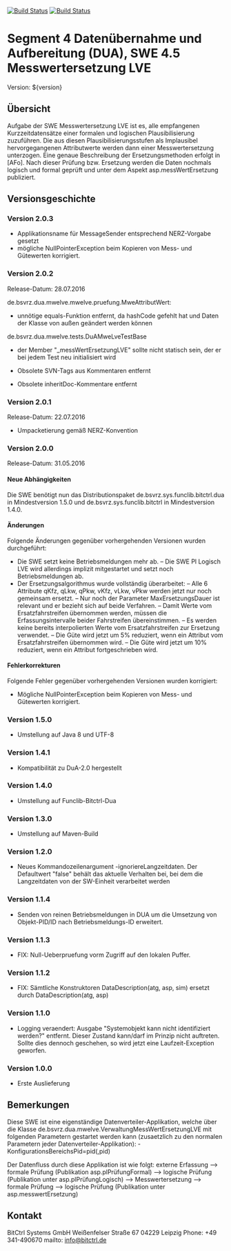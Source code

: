 [![Build Status](https://travis-ci.org/bitctrl/de.bsvrz.dua.mwelve.svg?branch=develop)](https://travis-ci.org/bitctrl/de.bsvrz.dua.mwelve)
[![Build Status](https://api.bintray.com/packages/bitctrl/maven/de.bsvrz.dua.mwelve/images/download.svg)](https://bintray.com/bitctrl/maven/de.bsvrz.dua.mwelve)

# Segment 4 Datenübernahme und Aufbereitung (DUA), SWE 4.5 Messwertersetzung LVE

Version: ${version}

## Übersicht

Aufgabe der SWE Messwertersetzung LVE ist es, alle empfangenen Kurzzeitdatensätze einer
formalen und logischen Plausibilisierung zuzuführen. Die aus diesen Plausibilisierungsstufen
als Implausibel hervorgegangenen Attributwerte werden dann einer Messwertersetzung unterzogen.
Eine genaue Beschreibung der Ersetzungsmethoden erfolgt in [AFo]. Nach dieser Prüfung bzw.
Ersetzung werden die Daten nochmals logisch und formal geprüft und unter dem Aspekt
asp.messWertErsetzung publiziert.


## Versionsgeschichte

### Version 2.0.3

- Applikationsname für MessageSender entsprechend NERZ-Vorgabe gesetzt
- mögliche NullPointerException beim Kopieren von Mess- und Gütewerten korrigiert.

### Version 2.0.2

Release-Datum: 28.07.2016

de.bsvrz.dua.mwelve.mwelve.pruefung.MweAttributWert:

- unnötige equals-Funktion entfernt, da hashCode gefehlt hat und Daten der Klasse von
  außen geändert werden können

de.bsvrz.dua.mwelve.tests.DuAMweLveTestBase
- der Member "_messWertErsetzungLVE" sollte nicht statisch sein, der er bei jedem Test neu initialisiert wird

 - Obsolete SVN-Tags aus Kommentaren entfernt
- Obsolete inheritDoc-Kommentare entfernt

### Version 2.0.1

Release-Datum: 22.07.2016

- Umpacketierung gemäß NERZ-Konvention

### Version 2.0.0

Release-Datum: 31.05.2016

#### Neue Abhängigkeiten

Die SWE benötigt nun das Distributionspaket de.bsvrz.sys.funclib.bitctrl.dua in
Mindestversion 1.5.0 und de.bsvrz.sys.funclib.bitctrl in Mindestversion 1.4.0.

#### Änderungen

Folgende Änderungen gegenüber vorhergehenden Versionen wurden durchgeführt:

- Die SWE setzt keine Betriebsmeldungen mehr ab.
– Die SWE Pl Logisch LVE wird allerdings implizit mitgestartet und setzt noch
  Betriebsmeldungen ab.
- Der Ersetzungsalgorithmus wurde vollständig überarbeitet:
– Alle 6 Attribute qKfz, qLkw, qPkw, vKfz, vLkw, vPkw werden jetzt nur noch
  gemeinsam ersetzt.
– Nur noch der Parameter MaxErsetzungsDauer ist relevant und er bezieht sich
  auf beide Verfahren.
– Damit Werte vom Ersatzfahrstreifen übernommen werden, müssen die Erfassungsintervalle
  beider Fahrstreifen übereinstimmen.
– Es werden keine bereits interpolierten Werte vom Ersatzfahrstreifen zur Ersetzung
  verwendet.
– Die Güte wird jetzt um 5% reduziert, wenn ein Attribut vom Ersatzfahrstreifen
  übernommen wird.
– Die Güte wird jetzt um 10% reduziert, wenn ein Attribut fortgeschrieben
  wird.

#### Fehlerkorrekturen

Folgende Fehler gegenüber vorhergehenden Versionen wurden korrigiert:

- Mögliche NullPointerException beim Kopieren von Mess- und Gütewerten korrigiert.

### Version 1.5.0

- Umstellung auf Java 8 und UTF-8

### Version 1.4.1

- Kompatibilität zu DuA-2.0 hergestellt

### Version 1.4.0

- Umstellung auf Funclib-Bitctrl-Dua

### Version 1.3.0

- Umstellung auf Maven-Build

### Version 1.2.0

- Neues Kommandozeilenargument -ignoriereLangzeitdaten. Der Defaultwert
  "false" behält das aktuelle Verhalten bei, bei dem die Langzeitdaten von der
  SW-Einheit verarbeitet werden

### Version 1.1.4

- Senden von reinen Betriebsmeldungen in DUA um die Umsetzung von Objekt-PID/ID nach
  Betriebsmeldungs-ID erweitert.

### Version 1.1.3

- FIX: Null-Ueberpruefung vorm Zugriff auf den lokalen Puffer.

### Version 1.1.2

- FIX: Sämtliche Konstruktoren DataDescription(atg, asp, sim) ersetzt durch
       DataDescription(atg, asp)

### Version 1.1.0

- Logging veraendert:
  Ausgabe "Systemobjekt kann nicht identifiziert werden?" entfernt.
  Dieser Zustand kann/darf im Prinzip nicht auftreten. Sollte dies dennoch geschehen,
  so wird jetzt eine Laufzeit-Exception geworfen.

### Version 1.0.0

- Erste Auslieferung

## Bemerkungen

Diese SWE ist eine eigenständige Datenverteiler-Applikation, welche über die Klasse
de.bsvrz.dua.mwelve.VerwaltungMessWertErsetzungLVE mit folgenden Parametern gestartet werden kann
(zusaetzlich zu den normalen Parametern jeder Datenverteiler-Applikation):
	-KonfigurationsBereichsPid=pid(,pid)

Der Datenfluss durch diese Applikation ist wie folgt:
externe Erfassung
	--> formale Prüfung (Publikation asp.plPrüfungFormal)
		-->	logische Prüfung (Publikation unter asp.plPrüfungLogisch)
			--> Messwertersetzung
				--> formale Prüfung
					-->	logische Prüfung (Publikation unter asp.messwertErsetzung)

## Kontakt

BitCtrl Systems GmbH
Weißenfelser Straße 67
04229 Leipzig
Phone: +49 341-490670
mailto: info@bitctrl.de
